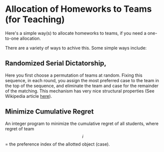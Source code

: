 # Allocation of Homeworks to Teams (for Teaching)

Here's a simple way(s) to allocate homeworks to teams, if you need a one-to-one allocation. 

There are a variety of ways to achive this. Some simple ways include: 

## Randomized Serial Dictatorship, 

Here you first choose a permutation of teams at random. Fixing this sequence, in each round, you assign the most preferred case to the team in the top of the sequence, and eliminate the team and case for the remainder of the matching. This mechanism has very nice structural properties (See Wikipedia article [here](https://en.wikipedia.org/wiki/Random_serial_dictatorship)). 

## Minimize Cumulative Regret

An integer program to minimize the cumulative regret of all students, where regret of team $$i$$ = the preference index of the allotted object (case). 

